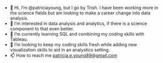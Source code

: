 - 👋 Hi, I’m @patriciayoung, but I go by Trish. I have been working more in the science fields but am looking to make a career change into data analysis. 
- 👀 I’m interested in data analysis and analytics, if there is a science component to that even better.
- 🌱 I’m currently learning SQL and combining my coding skills with Tableau.
- 💞️ I’m looking to keep my coding skills fresh while adding new visualization skills to aid in an analystics setting.
- 📫 How to reach me patricia.e.young89@gmail.com

<!---
patriciayoung/patriciayoung is a ✨ special ✨ repository because its `README.md` (this file) appears on your GitHub profile.
You can click the Preview link to take a look at your changes.
--->
